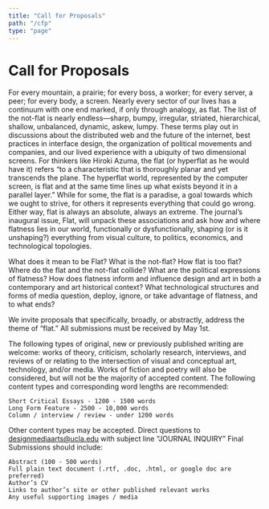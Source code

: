 ```yaml
---
title: "Call for Proposals"
path: "/cfp"
type: "page"
---
```


# Call for Proposals

For every mountain, a prairie; for every boss, a worker; for every server, a peer; for every body, a screen. Nearly every sector of our lives has a continuum with one end marked, if only through analogy, as flat. The list of the not-flat is nearly endless—sharp, bumpy, irregular, striated, hierarchical, shallow, unbalanced, dynamic, askew, lumpy. These terms play out in discussions about the distributed web and the future of the internet, best practices in interface design, the organization of political movements and companies, and our lived experience with a ubiquity of two dimensional screens. For thinkers like Hiroki Azuma, the flat (or hyperflat as he would have it) refers “to a characteristic that is thoroughly planar and yet transcends the plane. The hyperflat world, represented by the computer screen, is flat and at the same time lines up what exists beyond it in a parallel layer.” While for some, the flat is a paradise, a goal towards which we ought to strive, for others it represents everything that could go wrong. Either way, flat is always an absolute, always an extreme. The journal’s inaugural issue, Flat, will unpack these associations and ask how and where flatness lies in our world, functionally or dysfunctionally, shaping (or is it unshaping?) everything from visual culture, to politics, economics, and technological topologies.

What does it mean to be Flat? What is the not-flat? How flat is too flat? Where do the flat and the not-flat collide? What are the political expressions of flatness? How does flatness inform and influence design and art in both a contemporary and art historical context? What technological structures and forms of media question, deploy, ignore, or take advantage of flatness, and to what ends?

We invite proposals that specifically, broadly, or abstractly, address the theme of “flat.” All submissions must be received by May 1st.

The following types of original, new or previously published writing are welcome: works of theory, criticism, scholarly research, interviews, and reviews of or relating to the intersection of visual and conceptual art, technology, and/or media. Works of fiction and poetry will also be considered, but will not be the majority of accepted content. The following content types and corresponding word lengths are recommended:

    Short Critical Essays - 1200 - 1500 words
    Long Form Feature - 2500 - 10,000 words
    Column / interview / review - under 1200 words

Other content types may be accepted. Direct questions to designmediaarts@ucla.edu with subject line “JOURNAL INQUIRY”
Final Submissions should include:

    Abstract (100 - 500 words)
    Full plain text document (.rtf, .doc, .html, or google doc are preferred)
    Author’s CV
    Links to author’s site or other published relevant works
    Any useful supporting images / media
